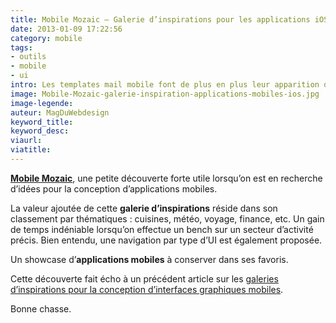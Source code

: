 ```yaml
---
title: Mobile Mozaic – Galerie d’inspirations pour les applications iOS
date: 2013-01-09 17:22:56
category: mobile
tags:
- outils
- mobile
- ui
intro: Les templates mail mobile font de plus en plus leur apparition dans les stratégies de marketing mobile des marques. Atteindre le plus grand nombre de contacts sur les supports desktop et mobiles est désormais possible. Encore faut-il connaître le Comment.
image: Mobile-Mozaic-galerie-inspiration-applications-mobiles-ios.jpg
image-legende:
auteur: MagDuWebdesign
keyword_title:
keyword_desc:
viaurl:
viatitle:
---
```


<p><strong><a title="Mobilemozaic.com" href="http://www.mobilemozaic.com" target="_blank">Mobile Mozaic</a></strong>, une petite découverte forte utile lorsqu’on est en recherche d’idées pour la conception d’applications mobiles.<span id="more-2762"></span></p>
<p>La valeur ajoutée de cette <strong>galerie d’inspirations</strong> réside dans son classement&nbsp;par thématiques : cuisines, météo, voyage, finance, etc. Un gain de temps indéniable lorsqu’on effectue un bench sur un secteur d’activité précis. Bien entendu, une navigation par type d’UI est également proposée.</p>
<p>Un showcase d’<strong>applications mobiles</strong> à conserver dans ses favoris.</p>
<p>Cette découverte fait écho à un précédent article sur les <a title="30 sources d’inspiration pour vos prochaines applications Web mobile" href="http://magazineduwebdesign.com/30-sources-dinspiration-pour-vos-prochaines-applications-web-mobiles">galeries d’inspirations pour la conception d’interfaces graphiques mobiles</a>.</p>
<p>Bonne chasse.</p>
